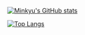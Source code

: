 [![Minkyu's GitHub stats](https://github-readme-stats.vercel.app/api?username=Minkyu0424)](https://github.com/Minkyu0424/github-readme-stats&show_icons=true&theme=theme=radical)

[![Top Langs](https://github-readme-stats.vercel.app/api/top-langs/?username=anuraghazra&layout=compact)](https://github.com/anuraghazra/github-readme-stats)
